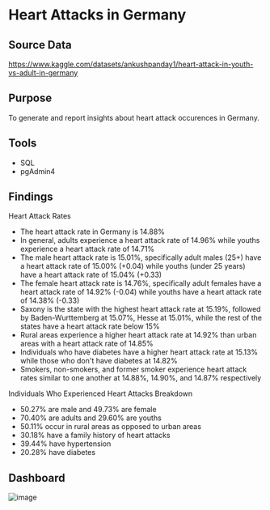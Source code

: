 # Heart Attacks in Germany
## Source Data
https://www.kaggle.com/datasets/ankushpanday1/heart-attack-in-youth-vs-adult-in-germany

## Purpose
To generate and report insights about heart attack occurences in Germany.

## Tools
- SQL
- pgAdmin4

## Findings

Heart Attack Rates
- The heart attack rate in Germany is 14.88%
- In general, adults experience a heart attack rate of 14.96% while youths experience a heart attack rate of 14.71%
- The male heart attack rate is 15.01%, specifically adult males (25+) have a heart attack rate of 15.00% (+0.04) while youths (under 25 years) have a heart attack rate of 15.04% (+0.33)
- The female heart attack rate is 14.76%, specifically adult females have a heart attack rate of 14.92% (-0.04) while youths have a heart attack rate of 14.38% (-0.33)
- Saxony is the state with the highest heart attack rate at 15.19%, followed by Baden-Wurttemberg at 15.07%, Hesse at 15.01%, while the rest of the states have a heart attack rate below 15%
- Rural areas experience a higher heart attack rate at 14.92% than urban areas with a heart attack rate of 14.85%
- Individuals who have diabetes have a higher heart attack rate at 15.13% while those who don't have diabetes at 14.82%
- Smokers, non-smokers, and former smoker experience heart attack rates similar to one another at 14.88%, 14.90%, and 14.87% respectively

Individuals Who Experienced Heart Attacks Breakdown
- 50.27% are male and 49.73% are female
- 70.40% are adults and 29.60% are youths
- 50.11% occur in rural areas as opposed to urban areas
- 30.18% have a family history of heart attacks
- 39.44% have hypertension
- 20.28% have diabetes

## Dashboard
![image](https://github.com/user-attachments/assets/221f2a58-3cbb-48e8-9eda-e57d474486e0)


 

